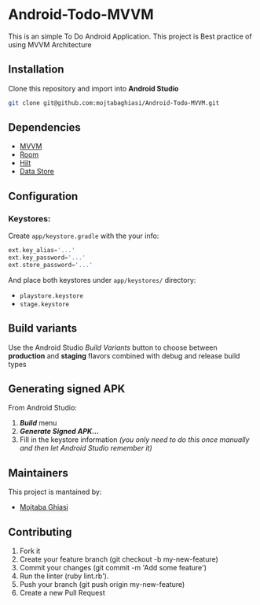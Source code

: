 # Android-Todo-MVVM

This is an simple To Do Android Application.
This project is Best practice of using MVVM Architecture


## Installation
Clone this repository and import into **Android Studio**
```bash
git clone git@github.com:mojtabaghiasi/Android-Todo-MVVM.git
```

## Dependencies
* [MVVM](https://developer.android.com/topic/libraries/architecture/viewmodel)
* [Room](https://developer.android.com/training/data-storage/room)
* [Hilt](https://developer.android.com/training/dependency-injection/hilt-android)
* [Data Store](https://developer.android.com/topic/libraries/architecture/datastore)



## Configuration
### Keystores:
Create `app/keystore.gradle` with the your info:
```gradle
ext.key_alias='...'
ext.key_password='...'
ext.store_password='...'
```
And place both keystores under `app/keystores/` directory:
- `playstore.keystore`
- `stage.keystore`


## Build variants
Use the Android Studio *Build Variants* button to choose between **production** and **staging** flavors combined with debug and release build types


## Generating signed APK
From Android Studio:
1. ***Build*** menu
2. ***Generate Signed APK...***
3. Fill in the keystore information *(you only need to do this once manually and then let Android Studio remember it)*

## Maintainers
This project is mantained by:
* [Mojtaba Ghiasi](https://github.com/mojtabaghiasi)


## Contributing

1. Fork it
2. Create your feature branch (git checkout -b my-new-feature)
3. Commit your changes (git commit -m 'Add some feature')
4. Run the linter (ruby lint.rb').
5. Push your branch (git push origin my-new-feature)
6. Create a new Pull Request
